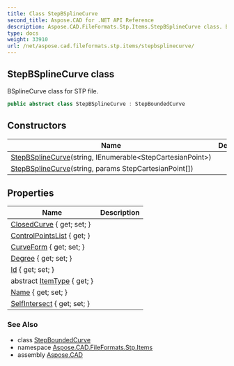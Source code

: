 ```yaml
---
title: Class StepBSplineCurve
second_title: Aspose.CAD for .NET API Reference
description: Aspose.CAD.FileFormats.Stp.Items.StepBSplineCurve class. BSplineCurve class for STP file
type: docs
weight: 33910
url: /net/aspose.cad.fileformats.stp.items/stepbsplinecurve/
---
```

## StepBSplineCurve class

BSplineCurve class for STP file.

```csharp
public abstract class StepBSplineCurve : StepBoundedCurve
```

## Constructors

| Name | Description |
| --- | --- |
| [StepBSplineCurve](stepbsplinecurve/#constructor_1)(string, IEnumerable&lt;StepCartesianPoint&gt;) |  |
| [StepBSplineCurve](stepbsplinecurve/#constructor)(string, params StepCartesianPoint[]) |  |

## Properties

| Name | Description |
| --- | --- |
| [ClosedCurve](../../aspose.cad.fileformats.stp.items/stepbsplinecurve/closedcurve/) { get; set; } |  |
| [ControlPointsList](../../aspose.cad.fileformats.stp.items/stepbsplinecurve/controlpointslist/) { get; } |  |
| [CurveForm](../../aspose.cad.fileformats.stp.items/stepbsplinecurve/curveform/) { get; set; } |  |
| [Degree](../../aspose.cad.fileformats.stp.items/stepbsplinecurve/degree/) { get; set; } |  |
| [Id](../../aspose.cad.fileformats.stp.items/steprepresentationitem/id/) { get; set; } |  |
| abstract [ItemType](../../aspose.cad.fileformats.stp.items/steprepresentationitem/itemtype/) { get; } |  |
| [Name](../../aspose.cad.fileformats.stp.items/steprepresentationitem/name/) { get; set; } |  |
| [SelfIntersect](../../aspose.cad.fileformats.stp.items/stepbsplinecurve/selfintersect/) { get; set; } |  |

### See Also

* class [StepBoundedCurve](../stepboundedcurve/)
* namespace [Aspose.CAD.FileFormats.Stp.Items](../../aspose.cad.fileformats.stp.items/)
* assembly [Aspose.CAD](../../)


